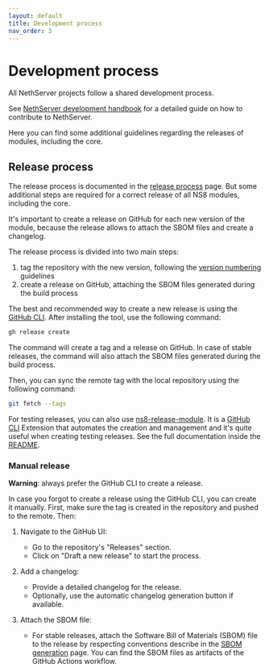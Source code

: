 ```yaml
---
layout: default
title: Development process
nav_order: 3
---
```


# Development process

All NethServer projects follow a shared development process.

See [NethServer development handbook](https://handbook.nethserver.org/) for a detailed guide on how to contribute to NethServer.

Here you can find some additional guidelines regarding the releases of modules, including the core.

## Release process

The release process is documented in the [release process](https://handbook.nethserver.org/release-process/) page.
But some additional steps are required for a correct release of all NS8 modules, including the core.

It's important to create a release on GitHub for each new version of the module,
because the release allows to attach the SBOM files and create a changelog.

The release process is divided into two main steps:

1. tag the repository with the new version, following the [version numbering](https://handbook.nethserver.org/version_numbering/) guidelines
2. create a release on GitHub, attaching the SBOM files generated during the build process

The best and recommended way to create a new release is using the [GitHub CLI](https://cli.github.com/).
After installing the tool, use the following command:

```bash
gh release create
```

The command will create a tag and a release on GitHub.
In case of stable releases, the command will also attach the SBOM files generated during the build process.

Then, you can sync the remote tag with the local repository using the following command:

```bash
git fetch --tags
```

For testing releases, you can also use [ns8-release-module](https://github.com/NethServer/gh-ns8-release-module/). 
It is a [GitHub CLI](https://cli.github.com/) Extension that automates the creation and management and it's quite useful when
creating testing releases.
See the full documentation inside the [README](https://github.com/NethServer/gh-ns8-release-module/blob/main/Readme.md).

### Manual release

**Warning**: always prefer the GitHub CLI to create a release.

In case you forgot to create a release using the GitHub CLI, you can create it manually.
First, make sure the tag is created in the repository and pushed to the remote. Then:

1. Navigate to the GitHub UI:
    - Go to the repository's "Releases" section.
    - Click on "Draft a new release" to start the process.

3. Add a changelog:
    - Provide a detailed changelog for the release.
    - Optionally, use the automatic changelog generation button if available.

4. Attach the SBOM file:
    - For stable releases, attach the Software Bill of Materials (SBOM) file to the release by respecting conventions describe in the [SBOM generation](https://handbook.nethserver.org/security/#sbom-software-bill-of-materials) page.
    You can find the SBOM files as artifacts of the GitHub Actions workflow.